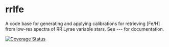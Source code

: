 # rrlfe

A code base for generating and applying calibrations for retrieving [Fe/H] from low-res spectra of RR Lyrae variable stars. See --- for documentation.

[![Coverage Status](https://coveralls.io/repos/github/mwanakijiji/rrlfe2/badge.svg?branch=main)](https://coveralls.io/github/mwanakijiji/rrlfe2?branch=main)
